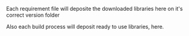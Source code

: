 Each requirement file will deposite the downloaded libraries here on it's correct version folder

Also each build process will deposit ready to use libraries, here.
